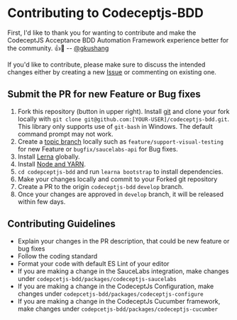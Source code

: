 # Contributing to Codeceptjs-BDD

First, I'd like to thank you for wanting to contribute and make the CodeceptJS Acceptance BDD Automation Framework experience better for the community. :+1::tada: -- [@gkushang](https://github.com/gkushang/)

If you'd like to contribute, please make sure to discuss the intended changes either by creating a new [Issue](https://github.com/gkushang/codeceptjs-bdd/issues) or commenting on existing one.

## Submit the PR for new Feature or Bug fixes

1. Fork this repository (button in upper right). Install [git](https://git-scm.com/) and clone your fork locally with `git clone git@github.com:[YOUR-USER]/codeceptjs-bdd.git`. This library only supports use of `git-bash` in Windows. The default command prompt may not work.
1. Create a [topic branch](https://git-scm.com/book/en/v2/Git-Branching-Branching-Workflows) locally such as `feature/support-visual-testing` for new Feature or `bugfix/saucelabs-api` for Bug fixes.
1. Install [Lerna](https://www.npmjs.com/package/lerna) globally.
1. Install [Node and YARN](https://nodejs.org/en/).
1. `cd codepceptjs-bdd` and run `learna bootstrap` to install dependencies.
1. Make your changes locally and commit to your Forked git repository
1. Create a PR to the origin `codeceptjs-bdd` `develop` branch.
1. Once your changes are approved in `develop` branch, it will be released within few days.

## Contributing Guidelines

-   Explain your changes in the PR description, that could be new feature or bug fixes
-   Follow the coding standard
-   Format your code with default ES Lint of your editor
-   If you are making a change in the SauceLabs integration, make changes under `codepcetjs-bdd/packages/codeceptjs-saucelabs`
-   If you are making a change in the CodeceptJs Configuration, make changes under `codepcetjs-bdd/packages/codeceptjs-configure`
-   If you are making a change in the CodeceptJs Cucumber framework, make changes under `codepcetjs-bdd/packages/codeceptjs-cucumber`
